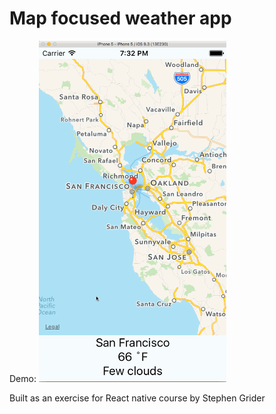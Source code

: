# Map focused weather app

Demo:
<img src="demo.gif" width="300">

Built as an exercise for React native course by Stephen Grider
